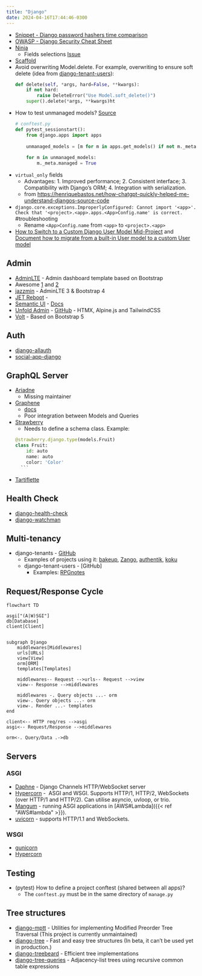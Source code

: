 ```yaml
---
title: "Django"
date: 2024-04-16T17:44:46-0300
---
```

- [Snippet - Django password hashers time comparison](https://gist.github.com/lucasrcezimbra/69286c9f1cbdb355e242990d2bc85e02)
- [OWASP - Django Security Cheat Sheet](https://cheatsheetseries.owasp.org/cheatsheets/Django_Security_Cheat_Sheet.html)
- [Ninja](https://github.com/vitalik/django-ninja)
	- Fields selections [Issue](https://github.com/vitalik/django-ninja/issues/333)
- [Scaffold](https://github.com/Abdenasser/dr_scaffold)
- Avoid overwriting Model.delete. For example, overwriting to ensure soft delete (idea from [django-tenant-users](https://github.com/Corvia/django-tenant-users/blob/933c87dbad920d2c75666429ef37a552b15e9ac6/tenant_users/tenants/models.py#L404C1-L411C1)):
	```python
	def delete(self, *args, hard=False, **kwargs):
		if not hard:
			raise DeleteError("Use Model.soft_delete()")
		super().delete(*args, **kwargs)ht
	```
- How to test unmanaged models? [Source](https://stackoverflow.com/a/72593718)
	```python
	# conftest.py
	def pytest_sessionstart():
		from django.apps import apps
		
		unmanaged_models = [m for m in apps.get_models() if not m._meta.managed]
		
		for m in unmanaged_models:
			m._meta.managed = True
	```
- `virtual_only` fields
	- Advantages: 1. Improved performance; 2. Consistent interface; 3. Compatibility with Django’s ORM; 4. Integration with serialization.
	- from https://henriquebastos.net/how-chatgpt-quickly-helped-me-understand-djangos-source-code
- `django.core.exceptions.ImproperlyConfigured: Cannot import '<app>'. Check that '<project>.<app>.apps.<App>Config.name' is correct.` #troubleshooting 
	- Rename `<App>Config.name` from `<app>` to `<project>.<app>`
- [How to Switch to a Custom Django User Model Mid-Project](https://www.caktusgroup.com/blog/2019/04/26/how-switch-custom-django-user-model-mid-project/) and [Document how to migrate from a built-in User model to a custom User model](https://code.djangoproject.com/ticket/25313#comment:24)
## Admin
- [AdminLTE](https://github.com/wuyue92tree/django-adminlte-ui) - Admin dashboard template based on Bootstrap
- Awesome [1](https://github.com/iamfoysal/Best-Django-Admin-interface) and [2](https://github.com/originalankur/awesome-django-admin)
- [jazzmin](https://github.com/farridav/django-jazzmin) - AdminLTE 3 & Bootstrap 4
- [JET Reboot](https://github.com/assem-ch/django-jet-reboot) - 
- [Semantic UI](https://github.com/globophobe/django-semantic-admin) - [Docs](https://globophobe.github.io/django-semantic-admin/)
- [Unfold Admin](https://unfoldadmin.com/) - [GitHub](https://github.com/unfoldadmin/django-unfold) - HTMX, Alpine.js and TailwindCSS
- [Volt](https://github.com/app-generator/django-admin-volt) - Based on Bootstrap 5

## Auth
- [django-allauth](https://docs.allauth.org/en/latest/)
- [social-app-django](https://github.com/python-social-auth/social-app-django)

## GraphQL Server
- [Ariadne](https://github.com/mirumee/ariadne-django)
	- Missing maintainer 
- [Graphene](https://github.com/graphql-python/graphene-django/)
	- [docs](https://docs.graphene-python.org/projects/django/en/latest/)
	- Poor integration between Models and Queries
- [Strawberry](https://github.com/strawberry-graphql/strawberry-graphql-django)
	- Needs to define a schema class. Example:
    ```python
    @strawberry.django.type(models.Fruit)
    class Fruit:
        id: auto
        name: auto
        color: 'Color'
	  ```
- [Tartiflette](https://github.com/tartiflette/tartiflette-aiohttp)

## Health Check
- [django-health-check](https://github.com/revsys/django-health-check)
- [django-watchman](https://github.com/mwarkentin/django-watchman)

## Multi-tenancy
- django-tenants - [GitHub](https://github.com/django-tenants/django-tenants/)
	- Examples of projects using it: [bakeup](https://github.com/bruecksen/bakeup), [Zango](https://github.com/Healthlane-Technologies/Zango), [authentik](https://github.com/goauthentik/authentik/), [koku](https://github.com/project-koku/koku)
	- django-tenant-users - [GitHub]
		- Examples: [RPGnotes](https://github.com/Findus23/RPGnotes)

## Request/Response Cycle
```mermaid
flowchart TD

asgi["(A|W)SGI"]
db[Database]
client[Client]


subgraph Django
	middlewares[Middlewares]
	urls[URLs]
	view[View]
	orm[ORM]
	templates[Templates]

	middlewares-- Request -->urls-- Request -->view
	view-- Response -->middlewares

	middlewares -. Query objects ...- orm
	view-. Query objects ...- orm
	view-. Render ...- templates
end

client<-- HTTP req/res -->asgi
asgi<-- Request/Response -->middlewares

orm<-. Query/Data .->db
```

## Servers
### ASGI
- [Daphne](https://github.com/django/daphne) - Django Channels HTTP/WebSocket server
- [Hypercorn](https://github.com/pgjones/hypercorn) -  ASGI and WSGI. Supports HTTP/1, HTTP/2, WebSockets (over HTTP/1 and HTTP/2). Can utilise asyncio, uvloop, or trio.
- [Mangum](https://github.com/jordaneremieff/mangum) - running ASGI applications in [AWS#Lambda]({{< ref "AWS#lambda" >}}).
- [uvicorn](https://github.com/encode/uvicorn) - supports HTTP/1.1 and WebSockets.
### WSGI
- [gunicorn](https://github.com/benoitc/gunicorn) 
- [Hypercorn](https://github.com/pgjones/hypercorn)

## Testing
- (pytest) How to define a project conftest (shared between all apps)?
	- The `conftest.py` must be in the same directory of `manage.py`

## Tree structures
- [django-mptt](https://github.com/django-mptt/django-mptt) - Utilities for implementing Modified Preorder Tree Traversal (This project is currently unmaintained)
- [django-tree](https://github.com/BertrandBordage/django-tree) - Fast and easy tree structures (In beta, it can’t be used yet in production.)
- [django-treebeard](https://github.com/django-treebeard/django-treebeard) - Efficient tree implementations
- [django-tree-queries](https://github.com/matthiask/django-tree-queries) - Adjacency-list trees using recursive common table expressions


